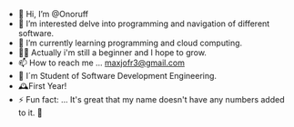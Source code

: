 - 👋 Hi, I’m @Onoruff
- 👀 I’m interested delve into programming and navigation of different software.
- 🌱 I’m currently learning programming and cloud computing.
- 👶🏻 Actually i'm still a beginner and I hope to grow.
- 📫 How to reach me ... maxjofr3@gmail.com
- 📖 I´m Student of Software Development Engineering.
- 🕰️First Year!
- ⚡ Fun fact: ... It's great that my name doesn't have any numbers added to it. 🔢

<!---
Onoruff/Onoruff is a ✨ special ✨ repository because its `README.md` (this file) appears on your GitHub profile.
You can click the Preview link to take a look at your changes.
--->
